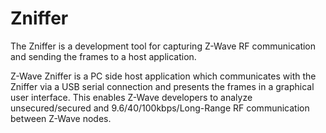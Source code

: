 # Zniffer

The Zniffer is a development tool for capturing Z-Wave RF communication and sending the frames to a host application.

Z-Wave Zniffer is a PC side host application which communicates with the Zniffer via a USB serial connection and presents the frames in a graphical user interface.
This enables Z-Wave developers to analyze unsecured/secured and 9.6/40/100kbps/Long-Range RF communication between Z-Wave nodes.
